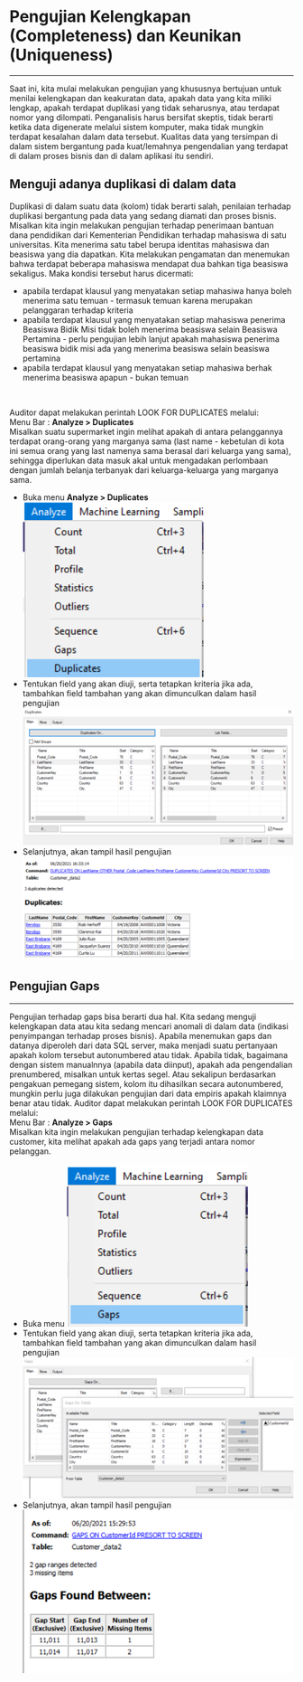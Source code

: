 # Pengujian Kelengkapan (Completeness) dan Keunikan (Uniqueness)
***

Saat ini, kita mulai melakukan pengujian yang khususnya bertujuan untuk menilai kelengkapan dan keakuratan data, apakah data yang kita miliki lengkap, apakah terdapat duplikasi yang tidak seharusnya, atau terdapat nomor yang dilompati. Penganalisis harus bersifat skeptis, tidak berarti ketika data digenerate melalui sistem komputer, maka tidak mungkin terdapat kesalahan dalam data tersebut. Kualitas data yang tersimpan di dalam sistem bergantung pada kuat/lemahnya pengendalian yang terdapat di dalam proses bisnis dan di dalam aplikasi itu sendiri.

## Menguji adanya duplikasi di dalam data
Duplikasi di dalam suatu data (kolom) tidak berarti salah, penilaian terhadap duplikasi bergantung pada data yang sedang diamati dan proses bisnis. 
Misalkan kita ingin melakukan pengujian terhadap penerimaan bantuan dana pendidikan dari Kementerian Pendidikan terhadap mahasiswa di satu universitas. Kita menerima satu tabel berupa identitas mahasiswa dan beasiswa yang dia dapatkan. Kita melakukan pengamatan dan menemukan bahwa terdapat beberapa mahasiswa mendapat dua bahkan tiga beasiswa sekaligus. Maka kondisi tersebut harus dicermati:
* apabila terdapat klausul yang menyatakan setiap mahasiwa hanya boleh menerima satu temuan - termasuk temuan karena merupakan pelanggaran  terhadap kriteria
* apabila terdapat klausul yang menyatakan setiap mahasiswa penerima Beasiswa Bidik Misi tidak boleh menerima beasiswa selain Beasiswa Pertamina - perlu pengujian lebih lanjut apakah mahasiswa penerima beasiswa bidik misi ada yang menerima beasiswa selain beasiswa pertamina
* apabila terdapat klausul yang menyatakan setiap mahasiwa berhak menerima beasiswa apapun - bukan temuan
<br>

Auditor dapat melakukan perintah LOOK FOR DUPLICATES melalui:<br>
Menu Bar : **Analyze > Duplicates**<br>
Misalkan suatu supermarket ingin melihat apakah di antara pelanggannya terdapat orang-orang yang marganya sama (last name - kebetulan di kota ini semua orang yang last namenya sama berasal dari keluarga yang sama), sehingga diperlukan data masuk akal untuk mengadakan perlombaan dengan jumlah belanja terbanyak dari keluarga-keluarga yang marganya sama.
* Buka menu **Analyze > Duplicates** <br>
![Duplicates0](https://github.com/ansyaku/tabk.acl/blob/main/img/DUPLICATES0.png)
* Tentukan field yang akan diuji, serta tetapkan kriteria jika ada, tambahkan field tambahan yang akan dimunculkan dalam hasil pengujian
![Duplicates1](https://github.com/ansyaku/tabk.acl/blob/main/img/DUPLICATES1.PNG)
* Selanjutnya, akan tampil hasil pengujian
![Duplicates2](https://github.com/ansyaku/tabk.acl/blob/main/img/DUPLICATES2.PNG)

## Pengujian Gaps
***
Pengujian terhadap gaps bisa berarti dua hal. Kita sedang menguji kelengkapan data atau kita sedang mencari anomali di dalam data (indikasi penyimpangan terhadap proses bisnis). Apabila menemukan gaps dan datanya diperoleh dari data SQL server, maka menjadi suatu pertanyaan apakah kolom tersebut autonumbered atau tidak. Apabila tidak, bagaimana dengan sistem manualnnya (apabila data diinput), apakah ada pengendalian prenumbered, misalkan untuk kertas segel. Atau sekalipun berdasarkan pengakuan pemegang sistem, kolom itu dihasilkan secara autonumbered, mungkin perlu juga dilakukan pengujian dari data empiris apakah klaimnya benar atau tidak.
Auditor dapat melakukan perintah LOOK FOR DUPLICATES melalui:<br>
Menu Bar : **Analyze > Gaps**<br>
Misalkan kita ingin melakukan pengujian terhadap kelengkapan data customer, kita melihat apakah ada gaps yang terjadi antara nomor pelanggan.
* Buka menu
![Gaps0](https://github.com/ansyaku/tabk.acl/blob/main/img/GAPS0.png)
* Tentukan field yang akan diuji, serta tetapkan kriteria jika ada, tambahkan field tambahan yang akan dimunculkan dalam hasil pengujian
![Gaps1](https://github.com/ansyaku/tabk.acl/blob/main/img/GAPS1.PNG)
* Selanjutnya, akan tampil hasil pengujian
![Gaps2](https://github.com/ansyaku/tabk.acl/blob/main/img/GAPS2.png)

